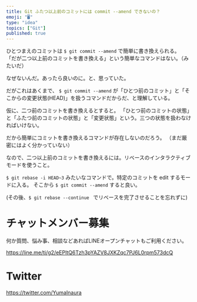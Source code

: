 ```yaml
---
title: Git ふたつ以上前のコミットには commit --amend できないの？
emoji: "🖥"
type: "idea"
topics: ["Git"]
published: true
---
```


ひとつまえのコミットは ```$ git commit --amend``` で簡単に書き換えられる。
「だが二つ以上前のコミットを書き換える」という簡単なコマンドはない。（みたいだ）

なぜないんだ。あったら良いのに。と、思っていた。

だがこれはあくまで、 ```$ git commit --amend``` が「ひとつ前のコミット」と「そこからの変更状態(HEAD)」を扱うコマンドだからだ、と理解している。

仮に、二つ前のコミットを書き換えるとすると。
「ひとつ前のコミットの状態」と「ふたつ前のコミットの状態」と「変更状態」という。三つの状態を扱わなければいけない。

だから簡単にコミットを書き換えるコマンドが存在しないのだろう。
（まだ厳密にはよく分かっていない）

なので、二つ以上前のコミットを書き換えるには。リベースのインタラクティブモードを使うこと。

```$ git rebase -i HEAD~3``` みたいなコマンドで。特定のコミットを edit するモードに入る。
そこから ```$ git commit --amend``` すると良い。

(その後、```$ git rebase --continue ``` でリベースを完了させることを忘れずに)








<!-- Update From Qiita API -->

# チャットメンバー募集


何か質問、悩み事、相談などあればLINEオープンチャットもご利用ください。

https://line.me/ti/g2/eEPltQ6Tzh3pYAZV8JXKZqc7PJ6L0rpm573dcQ





# Twitter


https://twitter.com/YumaInaura


<!-- Update From Qiita API -->


